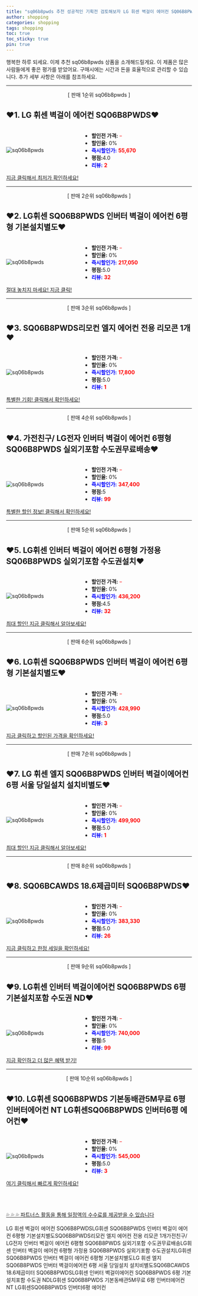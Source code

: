 ```yaml
---
title: "sq06b8pwds 추천 성공적인 기획전 검토해보자 LG 휘센 벽걸이 에어컨 SQ06B8PWDS"
author: shopping
categories: shopping
tags: shopping
toc: true
toc_sticky: true
pin: true
---
```

행복한 하루 되세요. 이제 추천 sq06b8pwds 상품을 소개해드릴게요. 이 제품은 많은 사람들에게 좋은 평가를 받았어요. 구매시에는 시간과 돈을 효율적으로 관리할 수 있습니다. 추가 세부 사항은 아래를 참조하세요.

---
<p class="toplist" style="margin: 0 auto; display: block; width: fit-content;">[ 판매 1순위 sq06b8pwds ]</p>

<h2><strong>❤️1. LG 휘센 벽걸이 에어컨 SQ06B8PWDS❤️</strong></h2>

<div style="display: flex; align-items: center;">
    <div style="flex: 0.4;">
        <img src="https://thumbnail9.coupangcdn.com/thumbnails/remote/230x230ex/image/vendor_inventory/9592/cae1d7521b7b39b679b5543c10f4308153764113f04e5d98a397d70754be.jpg" alt="sq06b8pwds" style="max-width: 100%;">
    </div>
    <div style="flex: 0.6; margin-left: 10px;">
        <ul>
            <li><strong>할인전 가격:</strong> <del style="color: red;">-</del></li>
            <li><strong>할인율:</strong> 0%</li>
            <li><span style='color:blue'><strong>즉시할인가:</strong></span> <span style='color:red'><strong>55,670</strong></span></li>
            <li><strong>평점:</strong>4.0</li>
            <li><span style='color:blue'><strong>리뷰:</strong></span> <span style='color:red'><strong>2</strong></span></li>
        </ul>
    </div>
</div>
<div class="center">
    <a href="https://William4Davisa.github.io?lptag=AF9450613&subid=githubio&pageKey=5674215036&traceid=V0-153&itemId=23498558592&vendorItemId=90525004003" class="myButton">
        지금 클릭해서 최저가 확인하세요!
    </a>
</div>


---
<p class="toplist" style="margin: 0 auto; display: block; width: fit-content;">[ 판매 2순위 sq06b8pwds ]</p>

<h2><strong>❤️2. LG휘센 SQ06B8PWDS 인버터 벽걸이 에어컨 6평형 기본설치별도❤️</strong></h2>

<div style="display: flex; align-items: center;">
    <div style="flex: 0.4;">
        <img src="https://thumbnail8.coupangcdn.com/thumbnails/remote/230x230ex/image/vendor_inventory/9712/dc6d4accaf2adc3f4bb809bd3bb53ab4e40af67729076b825a95b5b50387.jpg" alt="sq06b8pwds" style="max-width: 100%;">
    </div>
    <div style="flex: 0.6; margin-left: 10px;">
        <ul>
            <li><strong>할인전 가격:</strong> <del style="color: red;">-</del></li>
            <li><strong>할인율:</strong> 0%</li>
            <li><span style='color:blue'><strong>즉시할인가:</strong></span> <span style='color:red'><strong>217,050</strong></span></li>
            <li><strong>평점:</strong>5.0</li>
            <li><span style='color:blue'><strong>리뷰:</strong></span> <span style='color:red'><strong>32</strong></span></li>
        </ul>
    </div>
</div>
<div class="center">
    <a href="https://William4Davisa.github.io?lptag=AF9450613&subid=githubio&pageKey=5919002321&traceid=V0-153&itemId=22962918287&vendorItemId=89996943073" class="myButton">
        절대 놓치지 마세요! 지금 클릭!
    </a>
</div>


---
<p class="toplist" style="margin: 0 auto; display: block; width: fit-content;">[ 판매 3순위 sq06b8pwds ]</p>

<h2><strong>❤️3. SQ06B8PWDS리모컨 엘지 에어컨 전용 리모콘 1개❤️</strong></h2>

<div style="display: flex; align-items: center;">
    <div style="flex: 0.4;">
        <img src="https://thumbnail6.coupangcdn.com/thumbnails/remote/230x230ex/image/vendor_inventory/0ad4/08f8efea2602ea98dba4f17c4cb4c40ffb73c7cbc91ec5476c3b76de7113.jpg" alt="sq06b8pwds" style="max-width: 100%;">
    </div>
    <div style="flex: 0.6; margin-left: 10px;">
        <ul>
            <li><strong>할인전 가격:</strong> <del style="color: red;">-</del></li>
            <li><strong>할인율:</strong> 0%</li>
            <li><span style='color:blue'><strong>즉시할인가:</strong></span> <span style='color:red'><strong>17,800</strong></span></li>
            <li><strong>평점:</strong>5.0</li>
            <li><span style='color:blue'><strong>리뷰:</strong></span> <span style='color:red'><strong>1</strong></span></li>
        </ul>
    </div>
</div>
<div class="center">
    <a href="https://William4Davisa.github.io?lptag=AF9450613&subid=githubio&pageKey=7321214494&traceid=V0-153&itemId=18777683605&vendorItemId=85909136889" class="myButton">
        특별한 기회! 클릭해서 확인하세요!
    </a>
</div>


---
<p class="toplist" style="margin: 0 auto; display: block; width: fit-content;">[ 판매 4순위 sq06b8pwds ]</p>

<h2><strong>❤️4. 가전친구/ LG전자 인버터 벽걸이 에어컨 6평형 SQ06B8PWDS 실외기포함 수도권무료배송❤️</strong></h2>

<div style="display: flex; align-items: center;">
    <div style="flex: 0.4;">
        <img src="https://thumbnail9.coupangcdn.com/thumbnails/remote/230x230ex/image/vendor_inventory/7de1/690c87b63098a283fdd6987fd5f9e584458ffdc26c3598259dfbdd39b869.jpg" alt="sq06b8pwds" style="max-width: 100%;">
    </div>
    <div style="flex: 0.6; margin-left: 10px;">
        <ul>
            <li><strong>할인전 가격:</strong> <del style="color: red;">-</del></li>
            <li><strong>할인율:</strong> 0%</li>
            <li><span style='color:blue'><strong>즉시할인가:</strong></span> <span style='color:red'><strong>347,400</strong></span></li>
            <li><strong>평점:</strong>5</li>
            <li><span style='color:blue'><strong>리뷰:</strong></span> <span style='color:red'><strong>99</strong></span></li>
        </ul>
    </div>
</div>
<div class="center">
    <a href="https://William4Davisa.github.io?lptag=AF9450613&subid=githubio&pageKey=6875964598&traceid=V0-153&itemId=16463795383&vendorItemId=86184849538" class="myButton">
        특별한 할인 정보! 클릭해서 확인하세요!
    </a>
</div>


---
<p class="toplist" style="margin: 0 auto; display: block; width: fit-content;">[ 판매 5순위 sq06b8pwds ]</p>

<h2><strong>❤️5. LG휘센 인버터 벽걸이 에어컨 6평형 가정용 SQ06B8PWDS 실외기포함 수도권설치❤️</strong></h2>

<div style="display: flex; align-items: center;">
    <div style="flex: 0.4;">
        <img src="https://thumbnail10.coupangcdn.com/thumbnails/remote/230x230ex/image/vendor_inventory/22a9/7f67ce2837d1662f59cf0c4209f14a0566b0344847a22ea3c24ae1f9cc32.jpg" alt="sq06b8pwds" style="max-width: 100%;">
    </div>
    <div style="flex: 0.6; margin-left: 10px;">
        <ul>
            <li><strong>할인전 가격:</strong> <del style="color: red;">-</del></li>
            <li><strong>할인율:</strong> 0%</li>
            <li><span style='color:blue'><strong>즉시할인가:</strong></span> <span style='color:red'><strong>436,200</strong></span></li>
            <li><strong>평점:</strong>4.5</li>
            <li><span style='color:blue'><strong>리뷰:</strong></span> <span style='color:red'><strong>32</strong></span></li>
        </ul>
    </div>
</div>
<div class="center">
    <a href="https://William4Davisa.github.io?lptag=AF9450613&subid=githubio&pageKey=1406992757&traceid=V0-153&itemId=2442710193&vendorItemId=70436454896" class="myButton">
        최대 할인! 지금 클릭해서 알아보세요!
    </a>
</div>


---
<p class="toplist" style="margin: 0 auto; display: block; width: fit-content;">[ 판매 6순위 sq06b8pwds ]</p>

<h2><strong>❤️6. LG휘센 SQ06B8PWDS 인버터 벽걸이 에어컨 6평형 기본설치별도❤️</strong></h2>

<div style="display: flex; align-items: center;">
    <div style="flex: 0.4;">
        <img src="https://thumbnail6.coupangcdn.com/thumbnails/remote/230x230ex/image/vendor_inventory/6b0c/2db7dc3e95de550a13e3842b617d030652a36a143456e47001933ada8dca.jpg" alt="sq06b8pwds" style="max-width: 100%;">
    </div>
    <div style="flex: 0.6; margin-left: 10px;">
        <ul>
            <li><strong>할인전 가격:</strong> <del style="color: red;">-</del></li>
            <li><strong>할인율:</strong> 0%</li>
            <li><span style='color:blue'><strong>즉시할인가:</strong></span> <span style='color:red'><strong>428,990</strong></span></li>
            <li><strong>평점:</strong>5.0</li>
            <li><span style='color:blue'><strong>리뷰:</strong></span> <span style='color:red'><strong>3</strong></span></li>
        </ul>
    </div>
</div>
<div class="center">
    <a href="https://William4Davisa.github.io?lptag=AF9450613&subid=githubio&pageKey=6208920517&traceid=V0-153&itemId=12365683460&vendorItemId=70135152786" class="myButton">
        지금 클릭하고 할인된 가격을 확인하세요!
    </a>
</div>


---
<p class="toplist" style="margin: 0 auto; display: block; width: fit-content;">[ 판매 7순위 sq06b8pwds ]</p>

<h2><strong>❤️7. LG 휘센 엘지 SQ06B8PWDS 인버터 벽걸이에어컨 6평 서울 당일설치 설치비별도❤️</strong></h2>

<div style="display: flex; align-items: center;">
    <div style="flex: 0.4;">
        <img src="https://thumbnail9.coupangcdn.com/thumbnails/remote/230x230ex/image/vendor_inventory/be38/a3ad1972bfe801b0e38f0f77977c891c29fa20cbb51e3b6997c53ddaa9f6.png" alt="sq06b8pwds" style="max-width: 100%;">
    </div>
    <div style="flex: 0.6; margin-left: 10px;">
        <ul>
            <li><strong>할인전 가격:</strong> <del style="color: red;">-</del></li>
            <li><strong>할인율:</strong> 0%</li>
            <li><span style='color:blue'><strong>즉시할인가:</strong></span> <span style='color:red'><strong>499,900</strong></span></li>
            <li><strong>평점:</strong>5.0</li>
            <li><span style='color:blue'><strong>리뷰:</strong></span> <span style='color:red'><strong>1</strong></span></li>
        </ul>
    </div>
</div>
<div class="center">
    <a href="https://William4Davisa.github.io?lptag=AF9450613&subid=githubio&pageKey=6107728846&traceid=V0-153&itemId=11490855545&vendorItemId=78766152344" class="myButton">
        최대 할인! 지금 클릭해서 알아보세요!
    </a>
</div>


---
<p class="toplist" style="margin: 0 auto; display: block; width: fit-content;">[ 판매 8순위 sq06b8pwds ]</p>

<h2><strong>❤️8. SQ06BCAWDS 18.6제곱미터 SQ06B8PWDS❤️</strong></h2>

<div style="display: flex; align-items: center;">
    <div style="flex: 0.4;">
        <img src="https://thumbnail9.coupangcdn.com/thumbnails/remote/230x230ex/image/vendor_inventory/6289/f217da4f257509063b39a758ea9ff0fe8123d245d515ce11e17346640875.jpg" alt="sq06b8pwds" style="max-width: 100%;">
    </div>
    <div style="flex: 0.6; margin-left: 10px;">
        <ul>
            <li><strong>할인전 가격:</strong> <del style="color: red;">-</del></li>
            <li><strong>할인율:</strong> 0%</li>
            <li><span style='color:blue'><strong>즉시할인가:</strong></span> <span style='color:red'><strong>383,330</strong></span></li>
            <li><strong>평점:</strong>5.0</li>
            <li><span style='color:blue'><strong>리뷰:</strong></span> <span style='color:red'><strong>26</strong></span></li>
        </ul>
    </div>
</div>
<div class="center">
    <a href="https://William4Davisa.github.io?lptag=AF9450613&subid=githubio&pageKey=7364441679&traceid=V0-153&itemId=19656492686&vendorItemId=86762368769" class="myButton">
        지금 클릭하고 한정 세일을 확인하세요!
    </a>
</div>


---
<p class="toplist" style="margin: 0 auto; display: block; width: fit-content;">[ 판매 9순위 sq06b8pwds ]</p>

<h2><strong>❤️9. LG휘센 인버터 벽걸이에어컨 SQ06B8PWDS 6평 기본설치포함 수도권 ND❤️</strong></h2>

<div style="display: flex; align-items: center;">
    <div style="flex: 0.4;">
        <img src="https://thumbnail10.coupangcdn.com/thumbnails/remote/230x230ex/image/vendor_inventory/images/2018/06/20/13/6/1bb8f0f1-a969-4afb-b13a-c19a51aa72fd.jpg" alt="sq06b8pwds" style="max-width: 100%;">
    </div>
    <div style="flex: 0.6; margin-left: 10px;">
        <ul>
            <li><strong>할인전 가격:</strong> <del style="color: red;">-</del></li>
            <li><strong>할인율:</strong> 0%</li>
            <li><span style='color:blue'><strong>즉시할인가:</strong></span> <span style='color:red'><strong>740,000</strong></span></li>
            <li><strong>평점:</strong>5</li>
            <li><span style='color:blue'><strong>리뷰:</strong></span> <span style='color:red'><strong>99</strong></span></li>
        </ul>
    </div>
</div>
<div class="center">
    <a href="https://William4Davisa.github.io?lptag=AF9450613&subid=githubio&pageKey=6400066506&traceid=V0-153&itemId=13680769054&vendorItemId=3764597013" class="myButton">
        지금 확인하고 더 많은 혜택 받기!
    </a>
</div>


---
<p class="toplist" style="margin: 0 auto; display: block; width: fit-content;">[ 판매 10순위 sq06b8pwds ]</p>

<h2><strong>❤️10. LG휘센 SQ06B8PWDS 기본동배관5M무료 6평 인버터에어컨 NT LG휘센SQ06B8PWDS 인버터6평 에어컨❤️</strong></h2>

<div style="display: flex; align-items: center;">
    <div style="flex: 0.4;">
        <img src="https://thumbnail9.coupangcdn.com/thumbnails/remote/230x230ex/image/vendor_inventory/59cd/2c12568a53ca8a2811d72210654b77893f8ee4fa025e0d33282268759901.png" alt="sq06b8pwds" style="max-width: 100%;">
    </div>
    <div style="flex: 0.6; margin-left: 10px;">
        <ul>
            <li><strong>할인전 가격:</strong> <del style="color: red;">-</del></li>
            <li><strong>할인율:</strong> 0%</li>
            <li><span style='color:blue'><strong>즉시할인가:</strong></span> <span style='color:red'><strong>545,000</strong></span></li>
            <li><strong>평점:</strong>5.0</li>
            <li><span style='color:blue'><strong>리뷰:</strong></span> <span style='color:red'><strong>3</strong></span></li>
        </ul>
    </div>
</div>
<div class="center">
    <a href="https://William4Davisa.github.io?lptag=AF9450613&subid=githubio&pageKey=1705076726&traceid=V0-153&itemId=2901526732&vendorItemId=70890480428" class="myButton">
        여기 클릭해서 빠르게 확인하세요!
    </a>
</div>

<br><br><br>[💦 💦 💦 파트너스 활동을 통해 일정액의 수수료를 제공받을 수 있습니다](https://link.coupang.com/a/bcpT2c)<br><br>LG 휘센 벽걸이 에어컨 SQ06B8PWDSLG휘센 SQ06B8PWDS 인버터 벽걸이 에어컨 6평형 기본설치별도SQ06B8PWDS리모컨 엘지 에어컨 전용 리모콘 1개가전친구/ LG전자 인버터 벽걸이 에어컨 6평형 SQ06B8PWDS 실외기포함 수도권무료배송LG휘센 인버터 벽걸이 에어컨 6평형 가정용 SQ06B8PWDS 실외기포함 수도권설치LG휘센 SQ06B8PWDS 인버터 벽걸이 에어컨 6평형 기본설치별도LG 휘센 엘지 SQ06B8PWDS 인버터 벽걸이에어컨 6평 서울 당일설치 설치비별도SQ06BCAWDS 18.6제곱미터 SQ06B8PWDSLG휘센 인버터 벽걸이에어컨 SQ06B8PWDS 6평 기본설치포함 수도권 NDLG휘센 SQ06B8PWDS 기본동배관5M무료 6평 인버터에어컨 NT LG휘센SQ06B8PWDS 인버터6평 에어컨